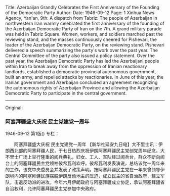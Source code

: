 Title: Azerbaijan Grandly Celebrates the First Anniversary of the Founding of the Democratic Party
Author:
Date: 1946-09-12
Page: 1
Xinhua News Agency, Yan'an, 9th: A dispatch from Tabriz: The people of Azerbaijan in northwestern Iran warmly celebrated the first anniversary of the founding of the Azerbaijan Democratic Party of Iran on the 7th. A grand military parade was held in Tabriz Square. Women, workers, and soldiers marched past the reviewing stand, and the masses continuously cheered for Pishevari, the leader of the Azerbaijan Democratic Party, on the reviewing stand. Pishevari delivered a speech summarizing the party's work over the past year. The Central Committee of the party also issued a policy statement. Over the past year, the Azerbaijan Democratic Party has led the Azerbaijani people within Iran to break away from the oppression of Iranian reactionary landlords, established a democratic provincial autonomous government, built an army, and repelled attacks by reactionaries. In June of this year, the Iranian government and Azerbaijan concluded an agreement recognizing the autonomous rights of Azerbaijan Province and allowing the Azerbaijan Democratic Party to participate in the central government.



<hr /> 

Original: 


### 阿塞拜疆盛大庆祝  民主党建党一周年

1946-09-12
第1版()
专栏：

　　阿塞拜疆盛大庆祝
    民主党建党一周年
    【新华社延安九日电】大不里士讯：伊朗西北部的阿塞拜疆人民，于七日热烈庆祝伊朗阿塞拜疆民主党创党周年纪念。大不里士广场上举行隆重的阅兵典礼，妇女、工人、军队经过阅兵台，群众不断向阅台上的阿塞拜疆民主党领袖彼希瓦利欢呼。彼希瓦利发表演说，总结该党一周年来的工作。该党中央委员会并发表了政策声明。按阿塞拜疆民主党在一年来曾领导伊朗境内的阿塞拜疆民族摆脱伊朗反动地主的压迫，成立民主的省自治政府，建立军队，击退反动派的进攻。今年六月伊朗政府与阿塞拜疆成立协定，承认阿塞拜疆省自治权利，允许阿塞拜疆民主党参加中央政府。
